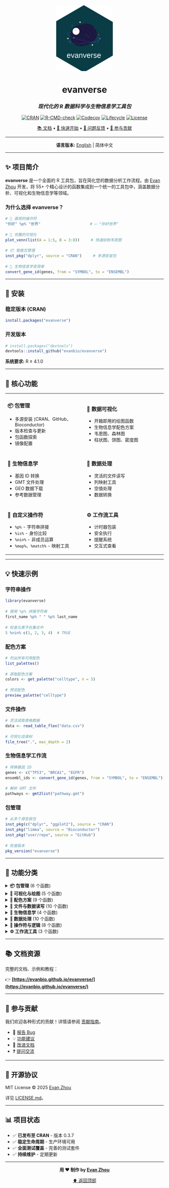 <div align="center">

<img src="man/figures/logo.png" width="180" alt="evanverse logo" />

# evanverse

### *现代化的 R 数据科学与生物信息学工具包*

[![CRAN](https://www.r-pkg.org/badges/version/evanverse)](https://CRAN.R-project.org/package=evanverse)
[![R-CMD-check](https://github.com/evanbio/evanverse/actions/workflows/R-CMD-check.yaml/badge.svg)](https://github.com/evanbio/evanverse/actions/workflows/R-CMD-check.yaml)
[![Codecov](https://codecov.io/gh/evanbio/evanverse/branch/main/graph/badge.svg)](https://codecov.io/gh/evanbio/evanverse?branch=main)
[![Lifecycle](https://img.shields.io/badge/lifecycle-stable-brightgreen.svg)](https://lifecycle.r-lib.org/articles/stages.html#stable)
[![License](https://img.shields.io/badge/License-MIT-blue.svg)](LICENSE.md)

[📚 文档](https://evanbio.github.io/evanverse/) •
[🚀 快速开始](https://evanbio.github.io/evanverse/articles/get-started.html) •
[💬 问题反馈](https://github.com/evanbio/evanverse/issues) •
[🤝 参与贡献](CONTRIBUTING.md)

---

**语言版本:** [English](README.md) | 简体中文

</div>

---

## ✨ 项目简介

**evanverse** 是一个全面的 R 工具包，旨在简化您的数据分析工作流程。由 [Evan Zhou](mailto:evanzhou.bio@gmail.com) 开发，将 55+ 个精心设计的函数集成到一个统一的工具包中，涵盖数据分析、可视化和生物信息学等领域。

### 为什么选择 evanverse？

```r
# 🎯 直观的操作符
"你好" %p% "世界"                      # → "你好世界"

# 🎨 优雅的可视化
plot_venn(list(A = 1:5, B = 3:8))     # 快速绘制韦恩图

# 📦 智能包管理
inst_pkg("dplyr", source = "CRAN")     # 多源安装包

# 🧬 生物信息学变简单
convert_gene_id(genes, from = "SYMBOL", to = "ENSEMBL")
```

---

## 🚀 安装

### 稳定版本 (CRAN)

```r
install.packages("evanverse")
```

### 开发版本

```r
# install.packages("devtools")
devtools::install_github("evanbio/evanverse")
```

**系统要求:** R ≥ 4.1.0

---

## 🎯 核心功能

<table>
<tr>
<td width="50%">

### 📦 包管理
- 多源安装 (CRAN、GitHub、Bioconductor)
- 版本检查与更新
- 包函数探索
- 镜像配置

</td>
<td width="50%">

### 🎨 数据可视化
- 开箱即用的绘图函数
- 生物信息学配色方案
- 韦恩图、森林图
- 柱状图、饼图、密度图

</td>
</tr>
<tr>
<td width="50%">

### 🧬 生物信息学
- 基因 ID 转换
- GMT 文件处理
- GEO 数据下载
- 参考数据管理

</td>
<td width="50%">

### 🔧 数据处理
- 灵活的文件读写
- 列映射工具
- 空值处理
- 数据转换

</td>
</tr>
<tr>
<td width="50%">

### 🧮 自定义操作符
- `%p%` - 字符串拼接
- `%is%` - 身份比较
- `%nin%` - 非成员运算
- `%map%`、`%match%` - 映射工具

</td>
<td width="50%">

### ⚙️ 工作流工具
- 计时器包装
- 安全执行
- 提醒系统
- 交互式查看

</td>
</tr>
</table>

---

## 💡 快速示例

### 字符串操作
```r
library(evanverse)

# 使用 %p% 拼接字符串
first_name %p% " " %p% last_name

# 检查元素不在集合中
5 %nin% c(1, 2, 3, 4)  # TRUE
```

### 配色方案
```r
# 列出所有可用配色
list_palettes()

# 获取配色方案
colors <- get_palette("celltype", n = 5)

# 预览配色
preview_palette("celltype")
```

### 文件操作
```r
# 灵活读取表格数据
data <- read_table_flex("data.csv")

# 可视化目录树
file_tree(".", max_depth = 2)
```

### 生物信息学工作流
```r
# 转换基因 ID
genes <- c("TP53", "BRCA1", "EGFR")
ensembl_ids <- convert_gene_id(genes, from = "SYMBOL", to = "ENSEMBL")

# 解析 GMT 文件
pathways <- gmt2list("pathway.gmt")
```

### 包管理
```r
# 从多个源安装包
inst_pkg(c("dplyr", "ggplot2"), source = "CRAN")
inst_pkg("limma", source = "Bioconductor")
inst_pkg("user/repo", source = "GitHub")

# 检查版本
pkg_version("evanverse")
```

---

## 📖 功能分类

<details>
<summary><b>📦 包管理</b> (6 个函数)</summary>

- `check_pkg()` - 检查包是否已安装
- `inst_pkg()` - 从多个源安装包
- `update_pkg()` - 更新已安装的包
- `pkg_version()` - 获取包版本
- `pkg_functions()` - 列出包中的函数
- `set_mirror()` - 配置 CRAN 镜像

</details>

<details>
<summary><b>🎨 可视化与绘图</b> (5 个函数)</summary>

- `plot_venn()` - 韦恩图
- `plot_forest()` - 森林图
- `plot_bar()` - 柱状图
- `plot_pie()` - 饼图
- `plot_density()` - 密度图

</details>

<details>
<summary><b>🌈 配色方案</b> (9 个函数)</summary>

- `get_palette()` - 获取配色方案
- `list_palettes()` - 列出可用配色
- `create_palette()` - 创建自定义配色
- `preview_palette()` - 预览配色
- `bio_palette_gallery()` - 浏览生物配色库
- `compile_palettes()` - 编译配色数据
- `remove_palette()` - 删除配色
- `hex2rgb()` - 十六进制转 RGB
- `rgb2hex()` - RGB 转十六进制

</details>

<details>
<summary><b>📁 文件与数据读写</b> (10 个函数)</summary>

- `read_table_flex()` - 灵活读取表格
- `read_excel_flex()` - 灵活读取 Excel
- `write_xlsx_flex()` - 灵活写入 Excel
- `download_url()` - 从 URL 下载
- `download_batch()` - 批量下载
- `download_geo_data()` - 下载 GEO 数据集
- `file_info()` - 文件信息
- `file_tree()` - 目录树
- `get_ext()` - 获取文件扩展名
- `view()` - 交互式数据查看器

</details>

<details>
<summary><b>🧬 生物信息学</b> (4 个函数)</summary>

- `convert_gene_id()` - 基因 ID 转换
- `download_gene_ref()` - 下载基因参考数据
- `gmt2df()` - GMT 转数据框
- `gmt2list()` - GMT 转列表

</details>

<details>
<summary><b>🔧 数据处理</b> (10 个函数)</summary>

- `df2list()` - 数据框转列表
- `map_column()` - 映射列值
- `is_void()` - 检查空值
- `any_void()` - 是否有空值
- `drop_void()` - 删除空值
- `replace_void()` - 替换空值
- `cols_with_void()` - 含空值的列
- `rows_with_void()` - 含空值的行

</details>

<details>
<summary><b>🧮 操作符与逻辑</b> (8 个函数)</summary>

- `%p%` - 字符串拼接操作符
- `%is%` - 身份比较
- `%nin%` - 非成员操作符
- `%map%` - 映射操作符
- `%match%` - 匹配操作符
- `combine_logic()` - 组合逻辑向量
- `comb()` - 组合数
- `perm()` - 排列数

</details>

<details>
<summary><b>⚙️ 工作流工具</b> (3 个函数)</summary>

- `with_timer()` - 计时执行
- `remind()` - 设置提醒
- `safe_execute()` - 安全函数执行

</details>

---

## 📚 文档资源

完整的文档、示例和教程：

👉 **[https://evanbio.github.io/evanverse/](https://evanbio.github.io/evanverse/)**

---

## 🤝 参与贡献

我们欢迎各种形式的贡献！详情请参阅 [贡献指南](CONTRIBUTING.md)。

- 🐛 [报告 Bug](https://github.com/evanbio/evanverse/issues/new?template=bug_report.yml)
- 💡 [功能建议](https://github.com/evanbio/evanverse/issues/new?template=feature_request.yml)
- 📖 [改进文档](https://github.com/evanbio/evanverse/issues/new?template=documentation.yml)
- ❓ [提问交流](https://github.com/evanbio/evanverse/issues/new?template=question.yml)

---

## 📜 开源协议

MIT License © 2025 [Evan Zhou](mailto:evanzhou.bio@gmail.com)

详见 [LICENSE.md](LICENSE.md)。

---

## 📊 项目状态

- ✅ **已发布至 CRAN** - 版本 0.3.7
- ✅ **稳定生命周期** - 生产环境可用
- ✅ **全面测试覆盖** - 完善的测试套件
- ✅ **持续维护** - 定期更新

---

<div align="center">

**用 ❤️ 制作 by [Evan Zhou](https://github.com/evanbio)**

[⬆ 返回顶部](#evanverse)

</div>
